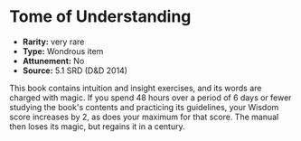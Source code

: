 
# Tome of Understanding

* **Rarity:** very rare
* **Type:** Wondrous item
* **Attunement:** No
* **Source:** 5.1 SRD (D&D 2014)


This book contains intuition and insight exercises, and its words are charged with magic. If you spend 48 hours over a period of 6 days or fewer studying the book's contents and practicing its guidelines, your Wisdom score increases by 2, as does your maximum for that score. The manual then loses its magic, but regains it in a century.
